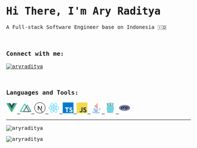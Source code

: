 <samp>
<h1 align="left">Hi There, I'm Ary Raditya</h1>
<!-- <img src="https://readme-typing-svg.herokuapp.com?color=70A5FD&duration=3000&lines=Hi+There!+I'm+Ary+Raditya" alt="Ary Raditya" /> -->
<p align="left">A Full-stack Software Engineer base on Indonesia 🇮🇩</p>
                                            

<br />
  
<h3 align="left">Connect with me:</h3>
<p align="left">
<a href="https://linkedin.com/in/aryraditya" target="blank"><img align="center" src="https://raw.githubusercontent.com/rahuldkjain/github-profile-readme-generator/master/src/images/icons/Social/linked-in-alt.svg" alt="aryraditya" height="25" width="25" /></a>
</p>

<br />
<h3 align="left">Languages and Tools:</h3>
<p align="left"> 
  
  <a href="https://vuejs.org/" target="_blank" rel="noreferrer"> 
    <img src="https://raw.githubusercontent.com/devicons/devicon/master/icons/vuejs/vuejs-original.svg" alt="vuejs" width="30" height="30"/>
  </a>
  <a href="https://nuxtjs.org/" target="_blank" rel="noreferrer"> 
    <img src="https://raw.githubusercontent.com/devicons/devicon/master/icons/nuxtjs/nuxtjs-original.svg" alt="nuxtjs" width="30" height="30"/>
  </a>
  <a href="https://nextjs.org/" target="_blank" rel="noreferrer">
    <img src="https://raw.githubusercontent.com/devicons/devicon/master/icons/nextjs/nextjs-line.svg" alt="nextjs" width="30" height="30"/>
  </a>
  <a href="https://reactjs.org/" target="_blank" rel="noreferrer">
    <img src="https://raw.githubusercontent.com/devicons/devicon/master/icons/react/react-original.svg" alt="react" width="30" height="30"/>
  </a>
  <a href="https://www.typescriptlang.org/" target="_blank" rel="noreferrer"> 
    <img src="https://raw.githubusercontent.com/devicons/devicon/master/icons/typescript/typescript-original.svg" alt="typescript" width="30" height="30"/> 
  </a>
  <a href="https://developer.mozilla.org/en-US/docs/Web/JavaScript" target="_blank" rel="noreferrer"> 
    <img src="https://raw.githubusercontent.com/devicons/devicon/master/icons/javascript/javascript-original.svg" alt="javascript" width="30" height="30"/> 
  </a>
  <a href="https://www.java.com" target="_blank" rel="noreferrer">
    <img src="https://raw.githubusercontent.com/devicons/devicon/master/icons/java/java-original.svg" alt="java" width="30" height="30"/>
  </a> 
  <a href="https://golang.org" target="_blank" rel="noreferrer"> 
    <img src="https://raw.githubusercontent.com/devicons/devicon/master/icons/go/go-original.svg" alt="go" width="30" height="30"/> 
  </a>
  <a href="https://www.php.net" target="_blank" rel="noreferrer"> 
    <img src="https://raw.githubusercontent.com/devicons/devicon/master/icons/php/php-original.svg" alt="php" width="30" height="30"/> 
  </a>
</p>

<hr />
  
<p><img src="https://github-readme-stats.vercel.app/api?username=aryraditya&show_icons=true&locale=en&theme=tokyonight&count_private=true" alt="aryraditya" /></p>

<p><img align="left" src="https://github-readme-stats.vercel.app/api/top-langs?username=aryraditya&show_icons=true&locale=en&layout=compact&theme=tokyonight&langs_count=8&card_width=445" alt="aryraditya" /></p>


</samp>
